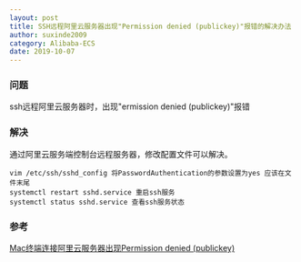 ```yaml
---
layout: post
title: SSH远程阿里云服务器出现"Permission denied (publickey)"报错的解决办法
author: suxinde2009
category: Alibaba-ECS
date: 2019-10-07
---
```


### 问题
ssh远程阿里云服务器时，出现"ermission denied (publickey)"报错

### 解决

通过阿里云服务端控制台远程服务器，修改配置文件可以解决。

~~~
vim /etc/ssh/sshd_config 将PasswordAuthentication的参数设置为yes 应该在文件末尾    
systemctl restart sshd.service 重启ssh服务
systemctl status sshd.service 查看ssh服务状态
~~~

### 参考

[Mac终端连接阿里云服务器出现Permission denied (publickey)](https://blog.csdn.net/Axela30W/article/details/81940557)
